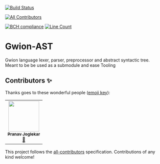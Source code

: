 [![Build Status](https://travis-ci.org/Gwion/gwion-ast.svg?branch=master)](https://travis-ci.org/Gwion/gwion-ast)
<!-- ALL-CONTRIBUTORS-BADGE:START - Do not remove or modify this section -->
[![All Contributors](https://img.shields.io/badge/all_contributors-1-orange.svg?style=flat-square)](#contributors-)
<!-- ALL-CONTRIBUTORS-BADGE:END -->
[![BCH compliance](https://bettercodehub.com/edge/badge/Gwion/gwion-ast?branch=master)](https://bettercodehub.com/)
[![Line Count](https://tokei.rs/b1/github/Gwion/gwion-ast)](https://github.com/Gwion/gwion-ast)

# Gwion-AST

Gwion language lexer, parser, preprocessor and abstract syntactic tree.  
Meant to be be used as a submodule and ease Tooling

## Contributors ✨

Thanks goes to these wonderful people ([emoji key](https://allcontributors.org/docs/en/emoji-key)):

<!-- ALL-CONTRIBUTORS-LIST:START - Do not remove or modify this section -->
<!-- prettier-ignore-start -->
<!-- markdownlint-disable -->
<table>
  <tr>
    <td align="center"><a href="https://github.com/Pranav2612000"><img src="https://avatars3.githubusercontent.com/u/20909078?v=4" width="100px;" alt=""/><br /><sub><b>Pranav Joglekar</b></sub></a><br /><a href="https://github.com/Gwion/gwion-ast/issues?q=author%3APranav2612000" title="Bug reports">🐛</a></td>
  </tr>
</table>

<!-- markdownlint-enable -->
<!-- prettier-ignore-end -->
<!-- ALL-CONTRIBUTORS-LIST:END -->

This project follows the [all-contributors](https://github.com/all-contributors/all-contributors) specification. Contributions of any kind welcome!
